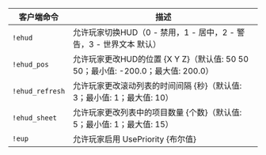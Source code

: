 | 客户端命令 | 描述 |
| --- | --- |
| `!ehud` | 允许玩家切换HUD（0 - 禁用，1 - 居中，2 - 警告，3 - 世界文本 默认） |
| `!ehud_pos` | 允许玩家更改HUD的位置 {X Y Z}（默认值: 50 50 50；最小值: -200.0；最大值: 200.0） |
| `!ehud_refresh` | 允许玩家更改滚动列表的时间间隔 {秒}（默认值: 3；最小值: 1；最大值: 10） |
| `!ehud_sheet` | 允许玩家更改列表中的项目数量 {个数}（默认值: 5；最小值: 1；最大值: 15） |
| `!eup` | 允许玩家启用 UsePriority {布尔值} |
